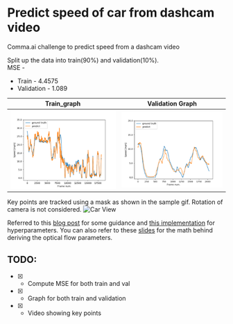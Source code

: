 # Predict speed of car from dashcam video
Comma.ai challenge to predict speed from a dashcam video

Split up the data into train(90%) and validation(10%). 
<br>
MSE -
 - Train - 4.4575
 - Validation - 1.089

Train_graph | Validation Graph
 --- | --- 
![Train Graph](/train_graph.png) | ![Validation Graph](/validation_graph.png)

Key points are tracked using a mask as shown in the sample gif. Rotation of camera is not considered.
![Car View](/car_view.gif)

Referred to this [blog post](https://nicolovaligi.com/car-speed-estimation-windshield-camera.html) for some guidance and [this implementation](https://github.com/quillford/speedchallenge) for hyperparameters. You can also refer to these [slides](http://www.cse.psu.edu/~rtc12/CSE486/lecture22.pdf) for the math behind deriving the optical flow parameters.

## TODO:
 - [x] - Compute MSE for both train and val
 - [x] - Graph for both train and validation
 - [x] - Video showing key points
